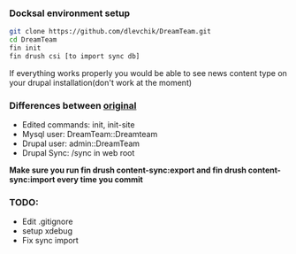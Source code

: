 ### Docksal environment setup
 
```bash
git clone https://github.com/dlevchik/DreamTeam.git
cd DreamTeam
fin init
fin drush csi [to import sync db]
```

If everything works properly you would be able to see news content type on your drupal installation(don't work at the moment)

### Differences between [original](https://github.com/docksal/boilerplate-drupal9-composer) 
- Edited commands: init, init-site
- Mysql user: DreamTeam::Dreamteam
- Drupal user: admin::DreamTeam
- Drupal Sync: /sync in web root

**Make sure you run fin drush content-sync:export and fin drush content-sync:import every time you commit**


### TODO:
- Edit .gitignore
- setup xdebug
- Fix sync import
